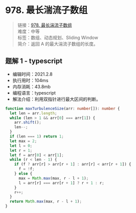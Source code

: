 # 978. 最长湍流子数组

> 链接：[978. 最长湍流子数组](https://leetcode-cn.com/problems/longest-turbulent-subarray/)  
> 难度：中等  
> 标签：数组、动态规划、Sliding Window  
> 简介：返回 A 的最大湍流子数组的长度。

## 题解 1 - typescript

- 编辑时间：2021.2.8
- 执行用时：104ms
- 内存消耗：43.8mb
- 编程语言：typescript
- 解法介绍：利用双指针进行最大区间的判断。

```typescript
function maxTurbulenceSize(arr: number[]): number {
  let len = arr.length;
  while (len > 1 && arr[0] === arr[1]) {
    arr.shift();
    len--;
  }
  if (len === 1) return 1;
  let max = 2;
  let l = 0;
  let r = 1;
  let f = arr[0] < arr[1];
  while (r < len - 1) {
    if (f ? arr[r] > arr[r + 1] : arr[r] < arr[r + 1]) {
      f = !f;
    } else {
      max = Math.max(max, r - l + 1);
      l = arr[r] === arr[r + 1] ? r + 1 : r;
    }
    r++;
  }
  return Math.max(max, r - l + 1);
}
```
